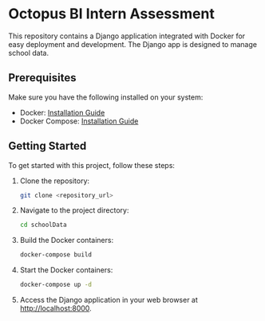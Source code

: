 # Octopus BI Intern Assessment

This repository contains a Django application integrated with Docker for easy deployment and development. The Django app is designed to manage school data.

## Prerequisites

Make sure you have the following installed on your system:

- Docker: [Installation Guide](https://docs.docker.com/get-docker/)
- Docker Compose: [Installation Guide](https://docs.docker.com/compose/install/)

## Getting Started

To get started with this project, follow these steps:

1. Clone the repository:

    ```bash
    git clone <repository_url>
    ```

2. Navigate to the project directory:

    ```bash
    cd schoolData
    ```

3. Build the Docker containers:

    ```bash
    docker-compose build
    ```

4. Start the Docker containers:

    ```bash
    docker-compose up -d
    ```

5. Access the Django application in your web browser at [http://localhost:8000](http://localhost:8000).